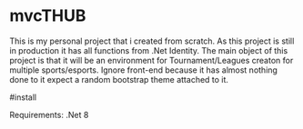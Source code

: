 # mvcTHUB

This is my personal project that i created from scratch. As this project is still in production it has all functions from .Net Identity. The main object of this project is that it will be an environment for Tournament/Leagues creaton for multiple sports/esports.
Ignore front-end because it has almost nothing done to it expect a random bootstrap theme attached to it.




#install

Requirements: .Net 8

